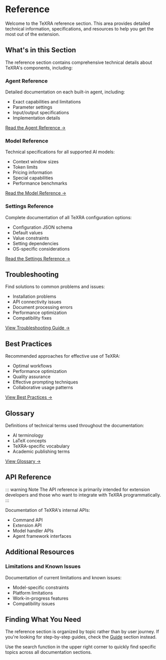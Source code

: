 # Reference

Welcome to the TeXRA reference section. This area provides detailed technical information, specifications, and resources to help you get the most out of the extension.

## What's in this Section

The reference section contains comprehensive technical details about TeXRA's components, including:

### Agent Reference

Detailed documentation on each built-in agent, including:

- Exact capabilities and limitations
- Parameter settings
- Input/output specifications
- Implementation details

[Read the Agent Reference →](/reference/agents)

### Model Reference

Technical specifications for all supported AI models:

- Context window sizes
- Token limits
- Pricing information
- Special capabilities
- Performance benchmarks

[Read the Model Reference →](/reference/models)

### Settings Reference

Complete documentation of all TeXRA configuration options:

- Configuration JSON schema
- Default values
- Value constraints
- Setting dependencies
- OS-specific considerations

[Read the Settings Reference →](/reference/settings)

## Troubleshooting

Find solutions to common problems and issues:

- Installation problems
- API connectivity issues
- Document processing errors
- Performance optimization
- Compatibility fixes

[View Troubleshooting Guide →](/reference/troubleshooting)

## Best Practices

Recommended approaches for effective use of TeXRA:

- Optimal workflows
- Performance optimization
- Quality assurance
- Effective prompting techniques
- Collaborative usage patterns

[View Best Practices →](/reference/best-practices)

## Glossary

Definitions of technical terms used throughout the documentation:

- AI terminology
- LaTeX concepts
- TeXRA-specific vocabulary
- Academic publishing terms

[View Glossary →](/reference/glossary)

## API Reference

::: warning Note
The API reference is primarily intended for extension developers and those who want to integrate with TeXRA programmatically.
:::

Documentation of TeXRA's internal APIs:

- Command API
- Extension API
- Model handler APIs
- Agent framework interfaces

## Additional Resources

### Limitations and Known Issues

Documentation of current limitations and known issues:

- Model-specific constraints
- Platform limitations
- Work-in-progress features
- Compatibility issues

## Finding What You Need

The reference section is organized by topic rather than by user journey. If you're looking for step-by-step guides, check the [Guide](/guide/) section instead.

Use the search function in the upper right corner to quickly find specific topics across all documentation sections.

